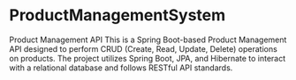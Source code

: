 # ProductManagementSystem

Product Management API
This is a Spring Boot-based Product Management API designed to perform CRUD (Create, Read, Update, Delete) operations on products. The project utilizes Spring Boot, JPA, and Hibernate to interact with a relational database and follows RESTful API standards.
